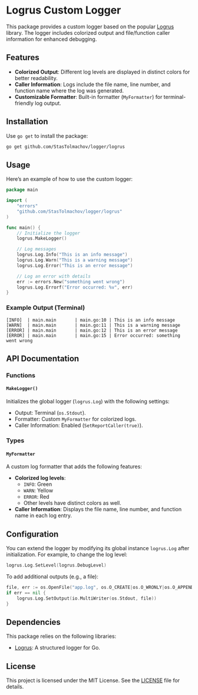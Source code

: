 
# Logrus Custom Logger

This package provides a custom logger based on the popular [Logrus](https://github.com/sirupsen/logrus) library. The logger includes colorized output and file/function caller information for enhanced debugging.

## Features

- **Colorized Output**: Different log levels are displayed in distinct colors for better readability.
- **Caller Information**: Logs include the file name, line number, and function name where the log was generated.
- **Customizable Formatter**: Built-in formatter (`MyFormatter`) for terminal-friendly log output.

## Installation

Use `go get` to install the package:

```bash
go get github.com/StasTolmachov/logger/logrus
```

## Usage

Here’s an example of how to use the custom logger:

```go
package main

import (
	"errors"
	"github.com/StasTolmachov/logger/logrus"
)

func main() {
	// Initialize the logger
	logrus.MakeLogger()

	// Log messages
	logrus.Log.Info("This is an info message")
	logrus.Log.Warn("This is a warning message")
	logrus.Log.Error("This is an error message")

	// Log an error with details
	err := errors.New("something went wrong")
	logrus.Log.Errorf("Error occurred: %v", err)
}
```

### Example Output (Terminal)

```plaintext
[INFO]  | main.main       | main.go:10 | This is an info message
[WARN]  | main.main       | main.go:11 | This is a warning message
[ERROR] | main.main       | main.go:12 | This is an error message
[ERROR] | main.main       | main.go:15 | Error occurred: something went wrong
```

## API Documentation

### Functions

#### `MakeLogger()`

Initializes the global logger (`logrus.Log`) with the following settings:
- Output: Terminal (`os.Stdout`).
- Formatter: Custom `MyFormatter` for colorized logs.
- Caller Information: Enabled (`SetReportCaller(true)`).

### Types

#### `MyFormatter`

A custom log formatter that adds the following features:
- **Colorized log levels**:
    - `INFO`: Green
    - `WARN`: Yellow
    - `ERROR`: Red
    - Other levels have distinct colors as well.
- **Caller Information**: Displays the file name, line number, and function name in each log entry.

## Configuration

You can extend the logger by modifying its global instance `logrus.Log` after initialization. For example, to change the log level:

```go
logrus.Log.SetLevel(logrus.DebugLevel)
```

To add additional outputs (e.g., a file):

```go
file, err := os.OpenFile("app.log", os.O_CREATE|os.O_WRONLY|os.O_APPEND, 0666)
if err == nil {
    logrus.Log.SetOutput(io.MultiWriter(os.Stdout, file))
}
```

## Dependencies

This package relies on the following libraries:
- [Logrus](https://github.com/sirupsen/logrus): A structured logger for Go.

## License

This project is licensed under the MIT License. See the [LICENSE](LICENSE) file for details.
